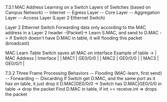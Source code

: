 7.3.1 MAC Address Learning on a Switch
Layers of Switches (based on Campus Network)
-- Internet
-- Egress Layer
-- Core Layer
-- Aggregation Layer
-- Access Layer (Layer 2 Ethernet Switch)

Layer 2 Ethernet Switch
Forwarding data only according to the MAC address in a Layer 2 header
-(Packet)-> Learn S.MAC, and send to D.MAC ->
if Switch doesn't have D.MAC in table, it will flooding this packet (broadcast)

MAC Learn Table
Switch saves all MAC on interface
Example of table -> | MAC Address | Interface |
| MAC1 | GE0/0/0 |
| MAC2 | GE0/0/0 |
| MAC3 | GE0/0/1 |


7.3.2 Three Frame Processing Behaviors
-- Flooding (MAC-learn, first send)
-- Forwarding
-- Discarding
If Switch get D.MAC, and the same port as it has on table, it just drop it
D.MAC|GE0/0/0 -> Switch has D.MAC|GE0/0/0 in table -> drop the packet
Find D.MAC in table, if int == receive.int => drops the packet